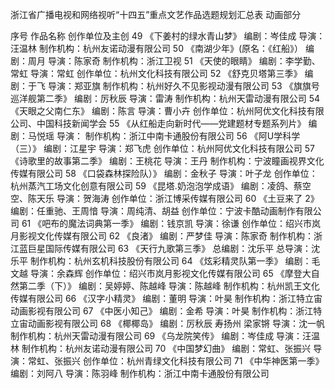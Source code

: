 浙江省广播电视和网络视听“十四五”重点文艺作品选题规划汇总表 
动画部分

序号	作品名称	创作单位及主创
49	《下姜村的绿水青山梦》	编剧：岑佳成 导演：汪温林 制作机构：杭州友诺动漫有限公司
50	《南湖少年》(原名：《红船》）	编剧：周月 导演：陈家奇 制作机构：浙江卫视
51	《天使的眼睛》	编剧：李学勤、常虹 导演：常虹 创作单位：杭州文化科技有限公司
52	《舒克贝塔第三季》	编剧：于飞 导演：郑亚旗 制作机构：杭州好久不见影视动漫有限公司
53	《旗旗号巡洋舰第二季》	编剧：厉秋辰 导演：雷涛 制作机构：杭州天雷动漫有限公司
54	《天眼之父南仁东》	编剧：陈言 导演：曹小卉 创作单位：杭州阿优文化科技有限公司、中国科技新闻学会 
55	《从红船走向新时代——党建题材专题系列片》	编剧：马悦瑶 导演： 制作机构：浙江中南卡通股份有限公司
56	《阿U学科学（三）》	编剧：江星宇 导演：郑飞虎 创作单位：杭州阿优文化科技有限公司
57	《诗歌里的故事第二季》	编剧：王桃花 导演：王丹 制作机构：宁波瞳画视界文化传媒有限公司
58	《口袋森林探险队）》	编剧：金秋子 导演：叶子龙 创作单位：杭州蒸汽工场文化创意有限公司
59	《昆塔.奶泡泡学成语》	编剧：凌鸽、蔡空空、陈天乐 导演：贺海涛 创作单位：浙江博采传媒有限公司
60	《土豆来了 2》	编剧：任重驰、王周愔 导演：周纯清、胡益 创作单位：宁波卡酷动画制作有限公司
61	《吧布的魔法词典第一季》	编剧：钱京凯 导演：徐谦 创作单位：绍兴市岚月影视文化传媒有限公司
62	《良渚》	编剧：严梦佳 导演：陈家奇 制作机构：浙江蓝巨星国际传媒有限公司
63	《天行九歌第三季》	总编剧：沈乐平 总导演：沈乐平 制作机构：杭州玄机科技股份有限公司
64	《炫彩精灵队第一季》	编剧：毛文越 导演：余森辉 创作单位：绍兴市岚月影视文化传媒有限公司
65	《摩登大自然第二季（下）》	编剧：吴婷婷、陈越峰 导演：陈越峰 制作机构：杭州凯王文化传媒有限公司
66	《汉字小精灵》	编剧：董明 导演：叶昊 制作机构：浙江特立宙动画影视有限公司
67	《中医小知己》	编剧：金希 导演：叶昊 制作机构：浙江特立宙动画影视有限公司
68	《椰椰岛》	编剧：厉秋辰 寿扬州 梁家锵 导演：沈一帆 制作机构：杭州天雷动漫有限公司
69	《乌龙院笑传》	编剧：岑佳成 导演：汪温林 制作机构：杭州友诺动漫有限公司
70	《中国梦幻曲》	编剧：常虹、张振兴 导演：常虹、张振兴 创作单位：杭州青绿文化科技有限公司
71	《中华神医第一季》	编剧：刘阿八 导演：陈羽峰 制作机构：浙江中南卡通股份有限公司